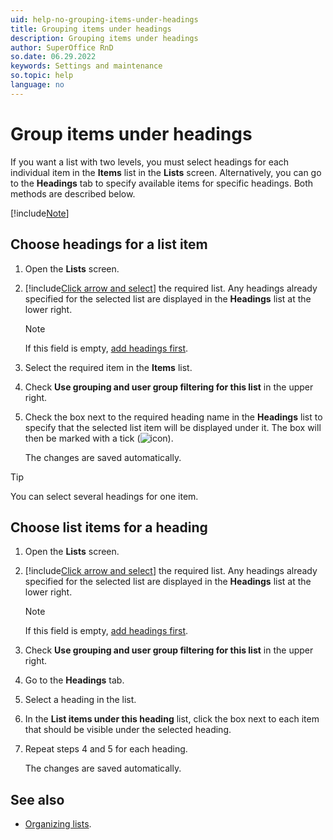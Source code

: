 ```yaml
---
uid: help-no-grouping-items-under-headings
title: Grouping items under headings
description: Grouping items under headings
author: SuperOffice RnD
so.date: 06.29.2022
keywords: Settings and maintenance
so.topic: help
language: no
---
```


# Group items under headings

If you want a list with two levels, you must select headings for each individual item in the **Items** list in the **Lists** screen. Alternatively, you can go to the **Headings** tab to specify available items for specific headings. Both methods are described below.

[!include[Note](../includes/note-minimum-list-items.md)]

## Choose headings for a list item

1. Open the **Lists** screen.

2. [!include[Click arrow and select](../includes/expand-list.md)] the required list. Any headings already specified for the selected list are displayed in the **Headings** list at the lower right.

    > [!NOTE]
    > If this field is empty, [add headings first][1].

3. Select the required item in the **Items** list.

4. Check **Use grouping and user group filtering for this list** in the upper right.

5. Check the box next to the required heading name in the **Headings** list to specify that the selected list item will be displayed under it. The box will then be marked with a tick (![icon][img1]).

    The changes are saved automatically.

> [!TIP]
> You can select several headings for one item.

## Choose list items for a heading

1. Open the **Lists** screen.

2. [!include[Click arrow and select](../includes/expand-list.md)] the required list. Any headings already specified for the selected list are displayed in the **Headings** list at the lower right.

    > [!NOTE]
    > If this field is empty, [add headings first][1].

3. Check **Use grouping and user group filtering for this list** in the upper right.

4. Go to the **Headings** tab.

5. Select a heading in the list.

6. In the **List items under this heading** list, click the box next to each item that should be visible under the selected heading.

7. Repeat steps 4 and 5 for each heading.

    The changes are saved automatically.

## See also

* [Organizing lists][2].

<!-- Referenced links -->
[1]: adding-headings.md
[2]: index.md

<!-- Referenced images -->
[img1]: ../../../../../media/icons/btn-selected.png

